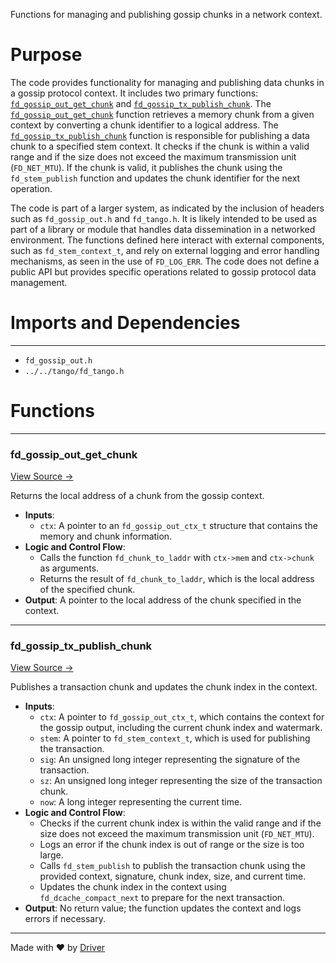 <!--------------------------------------------------------------------------------->
<!-- IMPORTANT: This file is auto-generated by Driver (https://driver.ai). -------->
<!-- Manual edits may be overwritten on future commits. --------------------------->
<!--------------------------------------------------------------------------------->

Functions for managing and publishing gossip chunks in a network context.

# Purpose
The code provides functionality for managing and publishing data chunks in a gossip protocol context. It includes two primary functions: [`fd_gossip_out_get_chunk`](<#fd_gossip_out_get_chunk>) and [`fd_gossip_tx_publish_chunk`](<#fd_gossip_tx_publish_chunk>). The [`fd_gossip_out_get_chunk`](<#fd_gossip_out_get_chunk>) function retrieves a memory chunk from a given context by converting a chunk identifier to a logical address. The [`fd_gossip_tx_publish_chunk`](<#fd_gossip_tx_publish_chunk>) function is responsible for publishing a data chunk to a specified stem context. It checks if the chunk is within a valid range and if the size does not exceed the maximum transmission unit (`FD_NET_MTU`). If the chunk is valid, it publishes the chunk using the `fd_stem_publish` function and updates the chunk identifier for the next operation.

The code is part of a larger system, as indicated by the inclusion of headers such as `fd_gossip_out.h` and `fd_tango.h`. It is likely intended to be used as part of a library or module that handles data dissemination in a networked environment. The functions defined here interact with external components, such as `fd_stem_context_t`, and rely on external logging and error handling mechanisms, as seen in the use of `FD_LOG_ERR`. The code does not define a public API but provides specific operations related to gossip protocol data management.
# Imports and Dependencies

---
- `fd_gossip_out.h`
- `../../tango/fd_tango.h`


# Functions

---
### fd\_gossip\_out\_get\_chunk<!-- {{#callable:fd_gossip_out_get_chunk}} -->
[View Source →](<../../../../../src/flamenco/gossip/fd_gossip_out.c#L4>)

Returns the local address of a chunk from the gossip context.
- **Inputs**:
    - `ctx`: A pointer to an `fd_gossip_out_ctx_t` structure that contains the memory and chunk information.
- **Logic and Control Flow**:
    - Calls the function `fd_chunk_to_laddr` with `ctx->mem` and `ctx->chunk` as arguments.
    - Returns the result of `fd_chunk_to_laddr`, which is the local address of the specified chunk.
- **Output**: A pointer to the local address of the chunk specified in the context.


---
### fd\_gossip\_tx\_publish\_chunk<!-- {{#callable:fd_gossip_tx_publish_chunk}} -->
[View Source →](<../../../../../src/flamenco/gossip/fd_gossip_out.c#L9>)

Publishes a transaction chunk and updates the chunk index in the context.
- **Inputs**:
    - `ctx`: A pointer to `fd_gossip_out_ctx_t`, which contains the context for the gossip output, including the current chunk index and watermark.
    - `stem`: A pointer to `fd_stem_context_t`, which is used for publishing the transaction.
    - `sig`: An unsigned long integer representing the signature of the transaction.
    - `sz`: An unsigned long integer representing the size of the transaction chunk.
    - `now`: A long integer representing the current time.
- **Logic and Control Flow**:
    - Checks if the current chunk index is within the valid range and if the size does not exceed the maximum transmission unit (`FD_NET_MTU`).
    - Logs an error if the chunk index is out of range or the size is too large.
    - Calls `fd_stem_publish` to publish the transaction chunk using the provided context, signature, chunk index, size, and current time.
    - Updates the chunk index in the context using `fd_dcache_compact_next` to prepare for the next transaction.
- **Output**: No return value; the function updates the context and logs errors if necessary.



---
Made with ❤️ by [Driver](https://www.driver.ai/)